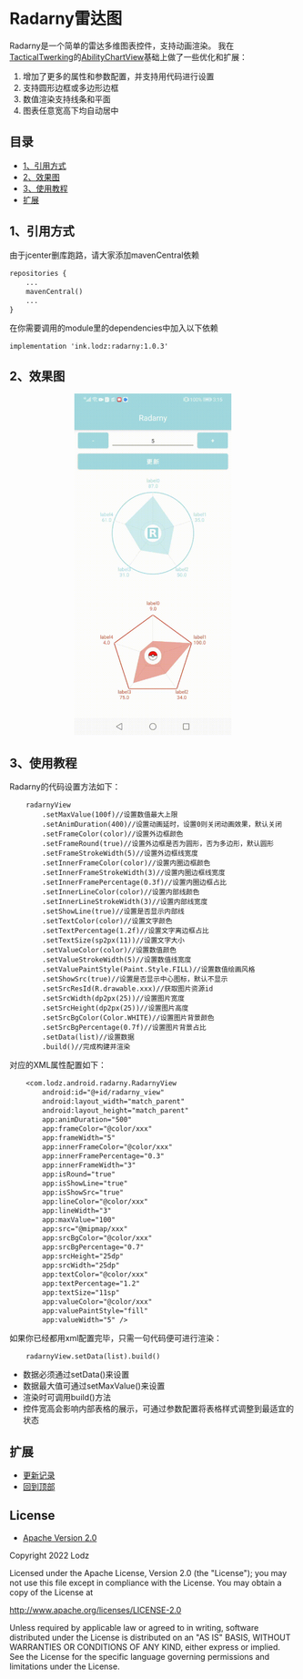 # Radarny雷达图
Radarny是一个简单的雷达多维图表控件，支持动画渲染。 我在[TacticalTwerking](https://github.com/TacticalTwerking)的[AbilityChartView](https://github.com/TacticalTwerking/AbilityChartView)基础上做了一些优化和扩展：
1. 增加了更多的属性和参数配置，并支持用代码进行设置 
2. 支持圆形边框或多边形边框
3. 数值渲染支持线条和平面
4. 图表任意宽高下均自动居中

## 目录
- [1、引用方式](https://github.com/LZ9/Radarny#1引用方式)
- [2、效果图](https://github.com/LZ9/Radarny#2效果图)
- [3、使用教程](https://github.com/LZ9/Radarny#3使用教程)
- [扩展](https://github.com/LZ9/Radarny#扩展)

## 1、引用方式
由于jcenter删库跑路，请大家添加mavenCentral依赖
```
repositories {
    ...
    mavenCentral()
    ...
}
```
在你需要调用的module里的dependencies中加入以下依赖
```
implementation 'ink.lodz:radarny:1.0.3'
```

## 2、效果图
<div align="center">
    <img src="https://github.com/LZ9/Radarny/blob/master/img/SVID_20221108_151519_1.gif?raw=true" height="600"/>
</div>

## 3、使用教程
Radarny的代码设置方法如下：
```
    radarnyView
        .setMaxValue(100f)//设置数值最大上限
        .setAnimDuration(400)//设置动画延时，设置0则关闭动画效果，默认关闭
        .setFrameColor(color)//设置外边框颜色
        .setFrameRound(true)//设置外边框是否为圆形，否为多边形，默认圆形
        .setFrameStrokeWidth(5)//设置外边框线宽度
        .setInnerFrameColor(color)//设置内圈边框颜色
        .setInnerFrameStrokeWidth(3)//设置内圈边框线宽度
        .setInnerFramePercentage(0.3f)//设置内圈边框占比
        .setInnerLineColor(color)//设置内部线颜色
        .setInnerLineStrokeWidth(3)//设置内部线宽度
        .setShowLine(true)//设置是否显示内部线
        .setTextColor(color)//设置文字颜色
        .setTextPercentage(1.2f)//设置文字离边框占比
        .setTextSize(sp2px(11))//设置文字大小
        .setValueColor(color)//设置数值颜色
        .setValueStrokeWidth(5)//设置数值线宽度
        .setValuePaintStyle(Paint.Style.FILL)//设置数值绘画风格
        .setShowSrc(true)//设置是否显示中心图标，默认不显示
        .setSrcResId(R.drawable.xxx)//获取图片资源id
        .setSrcWidth(dp2px(25))//设置图片宽度
        .setSrcHeight(dp2px(25))//设置图片高度
        .setSrcBgColor(Color.WHITE)//设置图片背景颜色
        .setSrcBgPercentage(0.7f)//设置图片背景占比
        .setData(list)//设置数据
        .build()//完成构建并渲染
```
对应的XML属性配置如下：
```
    <com.lodz.android.radarny.RadarnyView
        android:id="@+id/radarny_view"
        android:layout_width="match_parent"
        android:layout_height="match_parent"
        app:animDuration="500"
        app:frameColor="@color/xxx"
        app:frameWidth="5"
        app:innerFrameColor="@color/xxx"
        app:innerFramePercentage="0.3"
        app:innerFrameWidth="3"
        app:isRound="true"
        app:isShowLine="true"
        app:isShowSrc="true"
        app:lineColor="@color/xxx"
        app:lineWidth="3"
        app:maxValue="100"
        app:src="@mipmap/xxx"
        app:srcBgColor="@color/xxx"
        app:srcBgPercentage="0.7"
        app:srcHeight="25dp"
        app:srcWidth="25dp"
        app:textColor="@color/xxx"
        app:textPercentage="1.2"
        app:textSize="11sp"
        app:valueColor="@color/xxx"
        app:valuePaintStyle="fill"
        app:valueWidth="5" />
```
如果你已经都用xml配置完毕，只需一句代码便可进行渲染：
```
    radarnyView.setData(list).build()
```
- 数据必须通过setData()来设置
- 数据最大值可通过setMaxValue()来设置
- 渲染时可调用build()方法
- 控件宽高会影响内部表格的展示，可通过参数配置将表格样式调整到最适宜的状态

## 扩展

- [更新记录](https://github.com/LZ9/Radarny/blob/master/radarny/readme_update.md)
- [回到顶部](https://github.com/LZ9/Radarny#radarny雷达图)

## License
- [Apache Version 2.0](http://www.apache.org/licenses/LICENSE-2.0.html)

Copyright 2022 Lodz

Licensed under the Apache License, Version 2.0 (the "License");
you may not use this file except in compliance with the License.
You may obtain a copy of the License at

<http://www.apache.org/licenses/LICENSE-2.0>

Unless required by applicable law or agreed to in writing, software
distributed under the License is distributed on an "AS IS" BASIS,
WITHOUT WARRANTIES OR CONDITIONS OF ANY KIND, either express or implied.
See the License for the specific language governing permissions and
limitations under the License.
